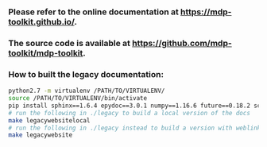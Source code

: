 ### Please refer to the online documentation at https://mdp-toolkit.github.io/.

### The source code is available at https://github.com/mdp-toolkit/mdp-toolkit.


### How to built the legacy documentation:

```bash
python2.7 -m virtualenv /PATH/TO/VIRTUALENV/
source /PATH/TO/VIRTUALENV/bin/activate
pip install sphinx==1.6.4 epydoc==3.0.1 numpy==1.16.6 future==0.18.2 scikit-learn==0.20.4 pp==1.6.5 joblib==0.14.1
# run the following in ./legacy to build a local version of the docs
make legacywebsitelocal
# run the following in ./legacy instead to build a version with weblinks
make legacywebsite
```
